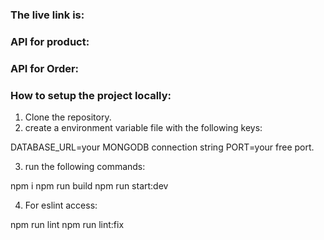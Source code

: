 ### The live link is: 

### API for product: 

### API for Order:

### How to setup the project locally:

1. Clone the repository.
2. create a environment variable file with the following keys:

DATABASE_URL=your MONGODB connection string
PORT=your free port.

3. run the following commands:

npm i
npm run build
npm run start:dev

4. For eslint access:

npm run lint
npm run lint:fix